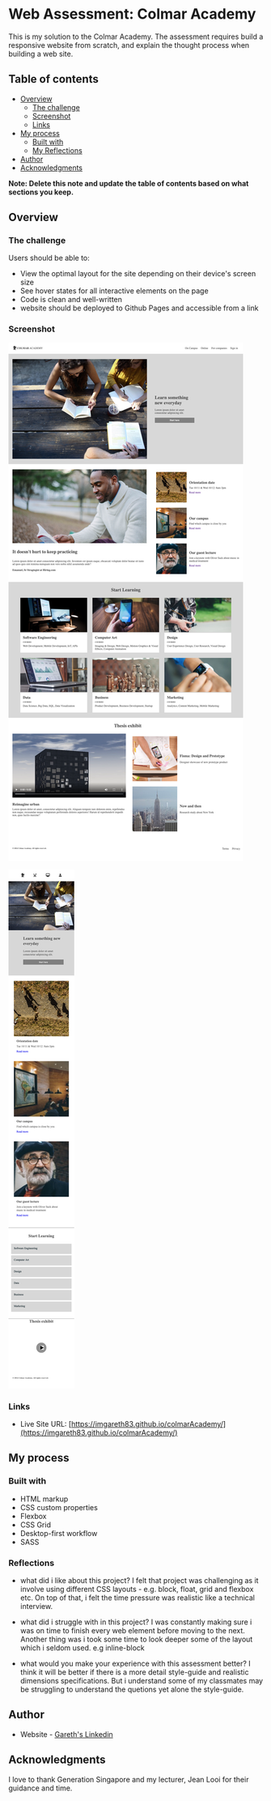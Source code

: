 # Web Assessment: Colmar Academy

This is my solution to the Colmar Academy. The assessment requires build a responsive website from scratch, and explain the thought process when building a web site.

## Table of contents

- [Overview](#overview)
  - [The challenge](#the-challenge)
  - [Screenshot](#screenshot)
  - [Links](#links)
- [My process](#my-process)
  - [Built with](#built-with)
  - [My Reflections](#Reflections)
- [Author](#author)
- [Acknowledgments](#acknowledgments)

**Note: Delete this note and update the table of contents based on what sections you keep.**

## Overview

### The challenge

Users should be able to:

- View the optimal layout for the site depending on their device's screen size
- See hover states for all interactive elements on the page
- Code is clean and well-written
- website should be deployed to Github Pages and accessible from a link


### Screenshot

![desktop version](./desktop.png)

![mobile version](./mobile.png)

### Links

- Live Site URL: [https://imgareth83.github.io/colmarAcademy/](https://imgareth83.github.io/colmarAcademy/)

## My process

### Built with

- HTML markup
- CSS custom properties
- Flexbox
- CSS Grid
- Desktop-first workflow
- SASS

### Reflections

- what did i like about this project?
I felt that project was challenging as it involve using different CSS layouts - e.g. block, float, grid and flexbox etc. On top of that, i felt the time pressure was realistic like a technical interview. 

- what did i struggle with in this project?
I was constantly making sure i was on time to finish every web element before moving to the next. Another thing was i took some time to look deeper some of the layout which i seldom used. e.g inline-block

- what would you make your experience with this assessment better?
I think it will be better if there is a more detail style-guide and realistic dimensions specifications. But i understand some of my classmates may be struggling to understand the quetions yet alone the style-guide. 

## Author

- Website - [Gareth's Linkedin](https://www.linkedin.com/in/garethfong/)

## Acknowledgments

I love to thank Generation Singapore and my lecturer, Jean Looi for their guidance and time. 
